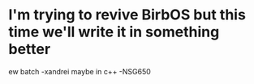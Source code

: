 # I'm trying to revive BirbOS but this time we'll write it in something better 
ew batch
-xandrei
maybe in c++
-NSG650
